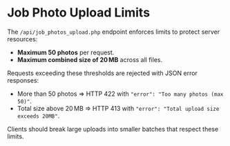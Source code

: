 # Job Photo Upload Limits

The `/api/job_photos_upload.php` endpoint enforces limits to protect server
resources:

- **Maximum 50 photos** per request.
- **Maximum combined size of 20 MB** across all files.

Requests exceeding these thresholds are rejected with JSON error responses:

- More than 50 photos ⇒ HTTP 422 with `"error": "Too many photos (max 50)"`.
- Total size above 20 MB ⇒ HTTP 413 with `"error": "Total upload size exceeds 20MB"`.

Clients should break large uploads into smaller batches that respect these
limits.

